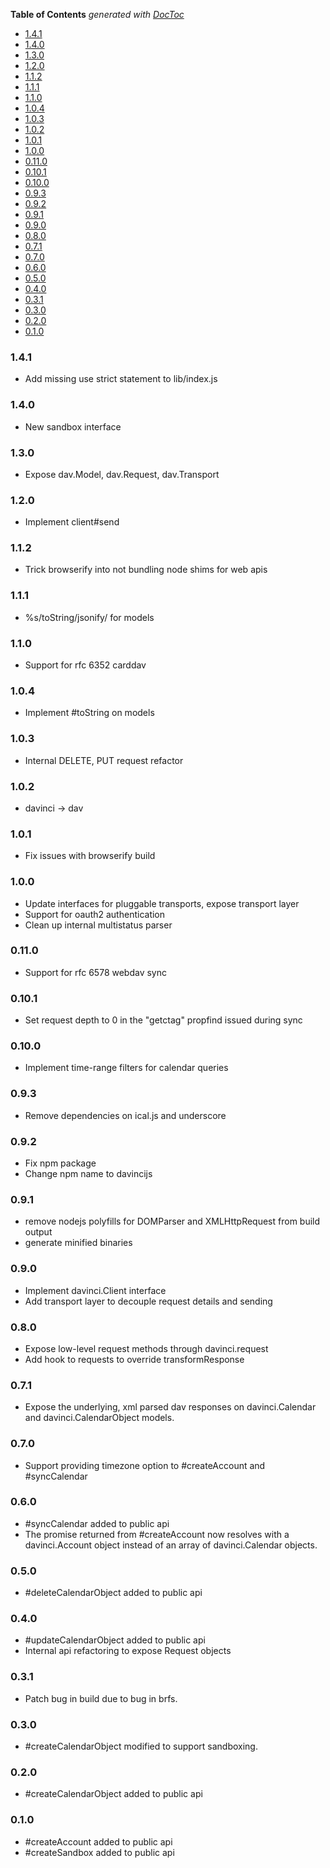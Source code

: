 <!-- START doctoc generated TOC please keep comment here to allow auto update -->
<!-- DON'T EDIT THIS SECTION, INSTEAD RE-RUN doctoc TO UPDATE -->
**Table of Contents**  *generated with [DocToc](http://doctoc.herokuapp.com/)*

- [1.4.1](#141)
- [1.4.0](#140)
- [1.3.0](#130)
- [1.2.0](#120)
- [1.1.2](#112)
- [1.1.1](#111)
- [1.1.0](#110)
- [1.0.4](#104)
- [1.0.3](#103)
- [1.0.2](#102)
- [1.0.1](#101)
- [1.0.0](#100)
- [0.11.0](#0110)
- [0.10.1](#0101)
- [0.10.0](#0100)
- [0.9.3](#093)
- [0.9.2](#092)
- [0.9.1](#091)
- [0.9.0](#090)
- [0.8.0](#080)
- [0.7.1](#071)
- [0.7.0](#070)
- [0.6.0](#060)
- [0.5.0](#050)
- [0.4.0](#040)
- [0.3.1](#031)
- [0.3.0](#030)
- [0.2.0](#020)
- [0.1.0](#010)

<!-- END doctoc generated TOC please keep comment here to allow auto update -->

### 1.4.1

+ Add missing use strict statement to lib/index.js

### 1.4.0

+ New sandbox interface

### 1.3.0

+ Expose dav.Model, dav.Request, dav.Transport

### 1.2.0

+ Implement client#send

### 1.1.2

+ Trick browserify into not bundling node shims for web apis

### 1.1.1

+ %s/toString/jsonify/ for models

### 1.1.0

+ Support for rfc 6352 carddav

### 1.0.4

+ Implement #toString on models

### 1.0.3

+ Internal DELETE, PUT request refactor

### 1.0.2

+ davinci -> dav

### 1.0.1

+ Fix issues with browserify build

### 1.0.0

+ Update interfaces for pluggable transports, expose transport layer
+ Support for oauth2 authentication
+ Clean up internal multistatus parser

### 0.11.0

+ Support for rfc 6578 webdav sync

### 0.10.1

+ Set request depth to 0 in the "getctag" propfind issued during sync

### 0.10.0

+ Implement time-range filters for calendar queries

### 0.9.3

+ Remove dependencies on ical.js and underscore

### 0.9.2

+ Fix npm package
+ Change npm name to davincijs

### 0.9.1

+ remove nodejs polyfills for DOMParser and XMLHttpRequest from build output
+ generate minified binaries

### 0.9.0

+ Implement davinci.Client interface
+ Add transport layer to decouple request details and sending

### 0.8.0

+ Expose low-level request methods through davinci.request
+ Add hook to requests to override transformResponse

### 0.7.1

+ Expose the underlying, xml parsed dav responses on davinci.Calendar and davinci.CalendarObject models.

### 0.7.0

+ Support providing timezone option to #createAccount and #syncCalendar

### 0.6.0

+ #syncCalendar added to public api
+ The promise returned from #createAccount now resolves with a davinci.Account object instead of an array of davinci.Calendar objects.

### 0.5.0

+ #deleteCalendarObject added to public api

### 0.4.0

+ #updateCalendarObject added to public api
+ Internal api refactoring to expose Request objects

### 0.3.1

+ Patch bug in build due to bug in brfs.

### 0.3.0

+ #createCalendarObject modified to support sandboxing.

### 0.2.0

+ #createCalendarObject added to public api

### 0.1.0

+ #createAccount added to public api
+ #createSandbox added to public api
